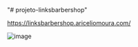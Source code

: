 "# projeto-linksbarbershop" 

https://linksbarbershop.ariceliomoura.com/

![image](https://github.com/ariceliom/projeto-linksbarbershop/assets/89526853/4d9a0345-3583-452e-9421-893564490a2a)
